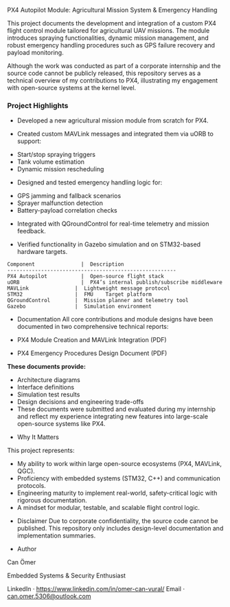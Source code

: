 PX4 Autopilot Module: Agricultural Mission System & Emergency Handling

This project documents the development and integration of a custom PX4 flight control module tailored for agricultural UAV missions. The module introduces spraying functionalities, dynamic mission management, and robust emergency handling procedures such as GPS failure recovery and payload monitoring.

Although the work was conducted as part of a corporate internship and the source code cannot be publicly released, this repository serves as a technical overview of my contributions to PX4, illustrating my engagement with open-source systems at the kernel level.

### Project Highlights

- Developed a new agricultural mission module from scratch for PX4.

- Created custom MAVLink messages and integrated them via uORB to support:

* Start/stop spraying triggers
* Tank volume estimation
* Dynamic mission rescheduling

- Designed and tested emergency handling logic for:

* GPS jamming and fallback scenarios
* Sprayer malfunction detection
* Battery-payload correlation checks

- Integrated with QGroundControl for real-time telemetry and mission feedback.

- Verified functionality in Gazebo simulation and on STM32-based hardware targets.

```
Component	            |  Description
-------------------------------------------------------
PX4 Autopilot	        |  Open-source flight stack
uORB	                |  PX4’s internal publish/subscribe middleware
MAVLink	              |  Lightweight message protocol
STM32                 |  FMU	Target platform
QGroundControl	      |  Mission planner and telemetry tool
Gazebo	              |  Simulation environment
```

- Documentation
All core contributions and module designs have been documented in two comprehensive technical reports:

- PX4 Module Creation and MAVLink Integration (PDF)

- PX4 Emergency Procedures Design Document (PDF)

**These documents provide:**

* Architecture diagrams
* Interface definitions
* Simulation test results
* Design decisions and engineering trade-offs
* These documents were submitted and evaluated during my internship and reflect my experience integrating new features into large-scale open-source systems like PX4.

- Why It Matters

This project represents:
* My ability to work within large open-source ecosystems (PX4, MAVLink, QGC).
* Proficiency with embedded systems (STM32, C++) and communication protocols.
* Engineering maturity to implement real-world, safety-critical logic with rigorous documentation.
* A mindset for modular, testable, and scalable flight control logic.

- Disclaimer
Due to corporate confidentiality, the source code cannot be published. This repository only includes design-level documentation and implementation summaries.

- Author

Can Ömer

Embedded Systems & Security Enthusiast

LinkedIn · https://www.linkedin.com/in/omer-can-vural/
Email · can.omer.5306@outlook.com

